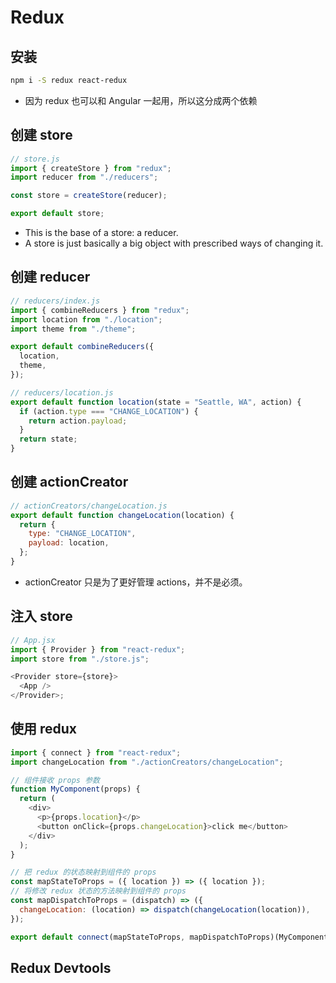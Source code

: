 # Redux

## 安装

```sh
npm i -S redux react-redux
```

- 因为 redux 也可以和 Angular 一起用，所以这分成两个依赖

## 创建 store

```js
// store.js
import { createStore } from "redux";
import reducer from "./reducers";

const store = createStore(reducer);

export default store;
```

- This is the base of a store: a reducer.
- A store is just basically a big object with prescribed ways of changing it.

## 创建 reducer

```js
// reducers/index.js
import { combineReducers } from "redux";
import location from "./location";
import theme from "./theme";

export default combineReducers({
  location,
  theme,
});

// reducers/location.js
export default function location(state = "Seattle, WA", action) {
  if (action.type === "CHANGE_LOCATION") {
    return action.payload;
  }
  return state;
}
```

## 创建 actionCreator

```js
// actionCreators/changeLocation.js
export default function changeLocation(location) {
  return {
    type: "CHANGE_LOCATION",
    payload: location,
  };
}
```

- actionCreator 只是为了更好管理 actions，并不是必须。

## 注入 store

```js
// App.jsx
import { Provider } from "react-redux";
import store from "./store.js";

<Provider store={store}>
  <App />
</Provider>;
```

## 使用 redux

```js
import { connect } from "react-redux";
import changeLocation from "./actionCreators/changeLocation";

// 组件接收 props 参数
function MyComponent(props) {
  return (
    <div>
      <p>{props.location}</p>
      <button onClick={props.changeLocation}>click me</button>
    </div>
  );
}

// 把 redux 的状态映射到组件的 props
const mapStateToProps = ({ location }) => ({ location });
// 将修改 redux 状态的方法映射到组件的 props
const mapDispatchToProps = (dispatch) => ({
  changeLocation: (location) => dispatch(changeLocation(location)),
});

export default connect(mapStateToProps, mapDispatchToProps)(MyComponent);
```

## Redux Devtools
